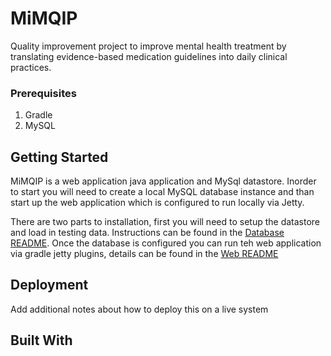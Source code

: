 # MiMQIP
Quality improvement project to improve mental health treatment by translating evidence-based medication guidelines into daily clinical practices.

### Prerequisites
1. Gradle
1. MySQL
## Getting Started

MiMQIP is a web application java application and MySql datastore.  Inorder to start you will need to create a local MySQL
database instance and than start up the web application which is configured to run locally via Jetty.

There are two parts to installation, first you will need to setup the datastore and load in testing data.  Instructions can be found in the [Database README](https://github.com/gregfarris/MiMQIP/blob/master/database/README.md).  Once the database is configured you can run teh web application via gradle jetty plugins, details can be found in the [Web README](https://github.com/gregfarris/MiMQIP/blob/master/web/README.md)

## Deployment

Add additional notes about how to deploy this on a live system

## Built With
